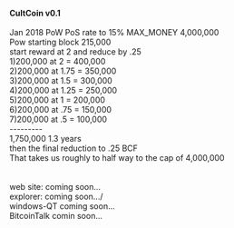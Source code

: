 <b>CultCoin v0.1</b> <br>
<br>
Jan 2018
  PoW
  PoS rate to 15%
  MAX_MONEY 4,000,000
<br>
Pow starting block 215,000<br>
start reward at 2 and reduce by .25<br>
1)200,000 at 2    = 400,000<br>
2)200,000 at 1.75 = 350,000<br>
3)200,000 at 1.5  = 300,000<br>
4)200,000 at 1.25 = 250,000<br>
5)200,000 at 1    = 200,000<br>
6)200,000 at .75  = 150,000<br>
7)200,000 at .5   = 100,000<br>
                  ---------<br>
                  1,750,000  1.3 years<br>
then the final reduction to .25 BCF<br>
That takes us roughly to half way to the cap of 4,000,000<br>
<br>
<br>
web site: coming soon...<br>
explorer: coming soon.../<br>
windows-QT coming soon...<br>
BitcoinTalk comin soon...<br>



